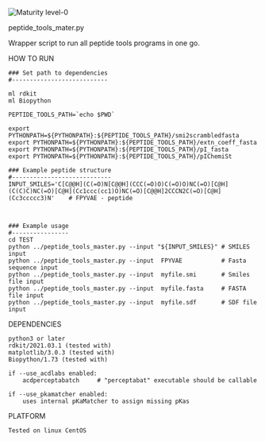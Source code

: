 ![Maturity level-0](https://img.shields.io/badge/Maturity%20Level-ML--0-red)

peptide_tools_mater.py

Wrapper script to run all peptide tools programs in one go. 


HOW TO RUN


    ### Set path to dependencies
    #---------------------------

    ml rdkit
    ml Biopython

    PEPTIDE_TOOLS_PATH=`echo $PWD`

    export PYTHONPATH=${PYTHONPATH}:${PEPTIDE_TOOLS_PATH}/smi2scrambledfasta
    export PYTHONPATH=${PYTHONPATH}:${PEPTIDE_TOOLS_PATH}/extn_coeff_fasta
    export PYTHONPATH=${PYTHONPATH}:${PEPTIDE_TOOLS_PATH}/pI_fasta
    export PYTHONPATH=${PYTHONPATH}:${PEPTIDE_TOOLS_PATH}/pIChemiSt

    ### Example peptide structure
    #----------------------------
    INPUT_SMILES='C[C@@H](C(=O)N[C@@H](CCC(=O)O)C(=O)O)NC(=O)[C@H](C(C)C)NC(=O)[C@H](Cc1ccc(cc1)O)NC(=O)[C@@H]2CCCN2C(=O)[C@H](Cc3ccccc3)N'    # FPYVAE - peptide



    ### Example usage
    #----------------
    cd TEST
    python ../peptide_tools_master.py --input "${INPUT_SMILES}" # SMILES input
    python ../peptide_tools_master.py --input  FPYVAE           # Fasta sequence input
    python ../peptide_tools_master.py --input  myfile.smi       # Smiles file input 
    python ../peptide_tools_master.py --input  myfile.fasta     # FASTA file input 
    python ../peptide_tools_master.py --input  myfile.sdf       # SDF file input 


DEPENDENCIES 

    python3 or later 
    rdkit/2021.03.1 (tested with)
    matplotlib/3.0.3 (tested with) 
    Biopython/1.73 (tested with)
    
    if --use_acdlabs enabled:
        acdperceptabatch     # "perceptabat" executable should be callable

    if --use_pkamatcher enabled:
        uses internal pKaMatcher to assign missing pKas


PLATFORM

    Tested on linux CentOS


